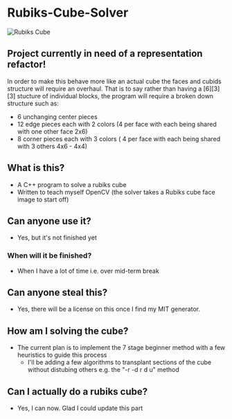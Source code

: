 # Rubiks-Cube-Solver

![Rubiks Cube](https://www.rubiks.com/images/carousel/solve-it-rubiks-cube.png)

## Project currently in need of a representation refactor!
In order to make this behave more like an actual cube the faces and cubids structure will
require an overhaul. That is to say rather than having a [6][3][3] stucture of individual blocks, the program will
require a broken down structure such as:
- 6 unchanging center pieces
- 12 edge pieces each with 2 colors (4 per face with each being shared with one other face 2x6)
- 8 corner pieces each with 3 colors ( 4 per face with each being shared with 3 others 4x6 - 4x4)

## What is this?
- A C++ program to solve a rubiks cube
- Written to teach myself OpenCV (the solver takes a Rubiks cube face image to start off) 

## Can anyone use it?
- Yes, but it's not finished yet

### When will it be finished? 
- When I have a lot of time i.e. over mid-term break

## Can anyone steal this? 
- Yes, there will be a license on this once I find my MIT generator.

## How am I solving the cube?
- The current plan is to implement the 7 stage beginner method with a few heuristics to guide this process
    - I'll be adding a few algorithms to transplant sections of the cube without distubing others e.g. the "-r -d r d u" method

## Can I actually do a rubiks cube? 
- Yes, I can now. Glad I could update this part

